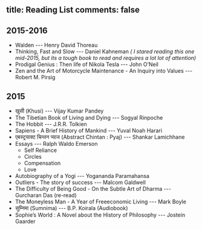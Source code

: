 title: Reading List
comments: false
---

## 2015-2016
- Walden --- Henry David Thoreau
- Thinking, Fast and Slow --- Daniel Kahneman _( I stared reading this one mid-2015, but its a tough book to read and requires a lot lot of attention)_
- Prodigal Genius : Then life of Nikola Tesla --- John O’Neil
- Zen and the Art of Motorcycle Maintenance - An Inquiry into Values --- Robert M. Pirsig

## 2015
- खुसी (Khusi) --- Vijay Kumar Pandey
- The Tibetian Book of Living and Dying --- Sogyal Rinpoche
- The Hobbit --- J.R.R. Tolkien
- Sapiens - A Brief History of Mankind --- Yuval Noah Harari
- एबस्ट्रयाक्ट चिन्तन प्याज (Abstract Chintan : Pyaj) --- Shankar Lamichhane
- Essays  --- Ralph Waldo Emerson
  + Self Reliance
  + Circles
  + Compensation
  + Love
- Autobiography of a Yogi --- Yogananda Paramahansa
- Outliers - The story of success --- Malcom Galdwell
- The Difficulty of Being Good - On the Subtle Art of Dharma --- Gurcharan Das (re-read)
- The Moneyless Man - A Year of Freeeconomic Living --- Mark Boyle
- सुम्निमा (Sumnima) --- B.P. Koirala (Audiobook)
- Sophie’s World : A Novel about the History of Philosophy --- Jostein Gaarder
